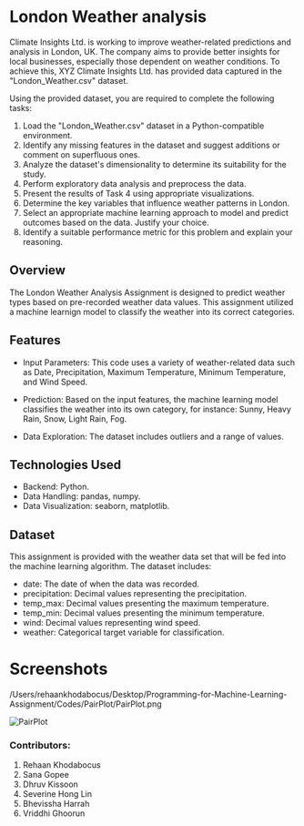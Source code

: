 # London Weather analysis
Climate Insights Ltd. is working to improve weather-related predictions and
analysis in London, UK. The company aims to provide better insights for local
businesses, especially those dependent on weather conditions. To achieve
this, XYZ Climate Insights Ltd. has provided data captured in the
"London_Weather.csv" dataset.


Using the provided dataset, you are required to complete the following tasks:
1. Load the "London_Weather.csv" dataset in a Python-compatible
environment.
2. Identify any missing features in the dataset and suggest additions or
comment on superfluous ones.
3. Analyze the dataset's dimensionality to determine its suitability for the
study.
4. Perform exploratory data analysis and preprocess the data.
5. Present the results of Task 4 using appropriate visualizations.
6. Determine the key variables that influence weather patterns in London.
7. Select an appropriate machine learning approach to model and predict
outcomes based on the data. Justify your choice.
8. Identify a suitable performance metric for this problem and explain your
reasoning.


## Overview
The London Weather Analysis Assignment is designed to predict weather types based on pre-recorded weather data values. This assignment utilized a machine learnign model to classify the weather into its correct categories.


## Features
- Input Parameters: This code uses a variety of weather-related data such as Date, Precipitation, Maximum Temperature, Minimum Temperature, and Wind Speed.
- Prediction: Based on the input features, the machine learning model classifies the weather into its own category, for instance: Sunny, Heavy Rain, Snow, Light Rain, Fog.

- Data Exploration: The dataset includes outliers and a range of values.

## Technologies Used
-	Backend: Python.
-	Data Handling: pandas, numpy.
-	Data Visualization: seaborn, matplotlib.

## Dataset
This assignment is provided with the weather data set that will be fed into the machine learning algorithm. The dataset includes:
-	date: The date of when the data was recorded.
-	precipitation: Decimal values representing the precipitation.
-	temp_max: Decimal values presenting the maximum temperature.
-	temp_min: Decimal values presenting the minimum temperature.
-	wind: Decimal values representing wind speed.
-	weather: Categorical target variable for classification.

# Screenshots
/Users/rehaankhodabocus/Desktop/Programming-for-Machine-Learning-Assignment/Codes/PairPlot/PairPlot.png

![PairPlot](https://github.com/user-attachments/assets/dcdc19c4-31dd-4587-ab07-52f8685504ec)

### Contributors:
1. Rehaan Khodabocus
2. Sana Gopee
3. Dhruv Kissoon
4. Severine Hong Lin
5. Bhevissha Harrah
6. Vriddhi Ghoorun
